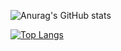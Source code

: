 ![Anurag's GitHub stats](https://github-readme-stats.vercel.app/api?username=Nyanchl&show_icons=true&theme=tokyonight)

[![Top Langs](https://github-readme-stats.vercel.app/api/top-langs/?username=Nyanchl&langs_count=8)](https://github.com/anuraghazra/github-readme-stats)
